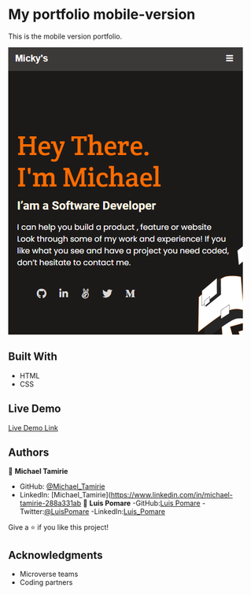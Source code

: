 # My portfolio mobile-version

This is the mobile version portfolio. 

![screenshot](./screenshot.PNG)

## Built With

- HTML
- CSS

## Live Demo

[Live Demo Link](https://micky373.github.io/Portfolio_setup_and_mobile_version_skeleton/)

## Authors

👤 **Michael Tamirie**
- GitHub: [@Michael_Tamirie](https://github.com/Micky373)
- LinkedIn: [Michael_Tamirie](https://www.linkedin.com/in/michael-tamirie-288a331ab
👤 **Luis Pomare**
-GitHub:[Luis Pomare](https://github.com/luis-pomare)
-Twitter:[@LuisPomare](https://twitter.com/LuisPomare1)
-LinkedIn:[Luis_Pomare](https://www.linkedin.com/in/luis-pomare-388116225/)

Give a ⭐️ if you like this project!

## Acknowledgments

- Microverse teams
- Coding partners

